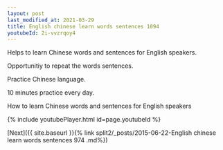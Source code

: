 ```yaml
---
layout: post
last_modified_at: 2021-03-29
title: English chinese learn words sentences 1094 
youtubeId: 2i-vvzrqoy4
---
```

 
 
Helps to learn Chinese words and sentences for English speakers.

Opportunitiy to repeat the words sentences. 

Practice Chinese language. 
 
10 minutes practice every day. 
 
How to learn Chinese words and sentences for English speakers 
 
{% include youtubePlayer.html id=page.youtubeId %}
 
 
[Next]({{ site.baseurl }}{% link  split2/_posts/2015-06-22-English chinese learn words sentences 974 .md%})
 
